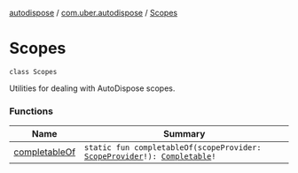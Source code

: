 [autodispose](../../index.md) / [com.uber.autodispose](../index.md) / [Scopes](./index.md)

# Scopes

`class Scopes`

Utilities for dealing with AutoDispose scopes.

### Functions

| Name | Summary |
|---|---|
| [completableOf](completable-of.md) | `static fun completableOf(scopeProvider: `[`ScopeProvider`](../-scope-provider/index.md)`!): `[`Completable`](http://reactivex.io/RxJava/2.x/javadoc/io/reactivex/Completable.html)`!` |
